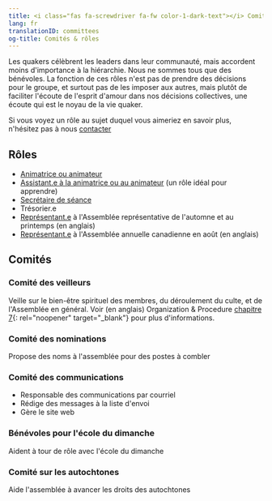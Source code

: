 ```yaml
---
title: <i class="fas fa-screwdriver fa-fw color-1-dark-text"></i> Comités & rôles <i class="fas fa-theater-masks fa-fw color-1-text"></i>
lang: fr
translationID: committees
og-title: Comités & rôles
---
```

Les quakers célèbrent les leaders dans leur communauté, mais accordent moins d'importance à la hiérarchie. Nous ne sommes tous que des bénévoles. La fonction de ces rôles n'est pas de prendre des décisions pour le groupe, et surtout pas de les imposer aux autres, mais plutôt de faciliter l'écoute de l'esprit d'amour dans nos décisions collectives, une écoute qui est le noyau de la vie quaker.

Si vous voyez un rôle au sujet duquel vous aimeriez en savoir plus, n'hésitez pas à nous [contacter](/contact-fr)

## Rôles <i class="fas fa-theater-masks fa-fw color-1-text"></i>
* [Animatrice ou animateur](/etape_suivante/affaires#animatrice)
* [Assistant.e à la animatrice ou au animateur](/etape_suivante/affaires#assistante) (un rôle idéal pour apprendre)
* [Secrétaire de séance](/etape_suivante/affaires#secrétaire)
* Trésorier.e
* [Représentant.e](/next_steps/repping_meeting) à l'Assemblée représentative de l'automne et au printemps (en anglais)
* [Représentant.e](/next_steps/repping_meeting) à l'Assemblée annuelle canadienne en août (en anglais)

## Comités <i class="fas fa-screwdriver fa-fw color-1-dark-text"></i>
### Comité des veilleurs
Veille sur le bien-être spirituel des membres, du déroulement du culte, et de l'Assemblée en général. Voir (en anglais) Organization & Procedure [chapitre 7](https://quaker.ca/cympublications/organization-and-procedure/#CHAPTER_7_Meeting_of_Ministry_and_Counsel){: rel="noopener" target="_blank"} pour plus d'informations.

### Comité des nominations
Propose des noms à l'assemblée pour des postes à combler

### Comité des communications
  * Responsable des communications par courriel
  * Rédige des messages à la liste d'envoi
  * Gère le site web

### Bénévoles pour l'école du dimanche
Aident à tour de rôle avec l'école du dimanche

### Comité sur les autochtones
Aide l'assemblée à avancer les droits des autochtones
